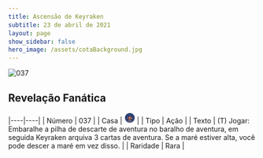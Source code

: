```yaml
---
title: Ascensão de Keyraken
subtitle: 23 de abril de 2021
layout: page
show_sidebar: false
hero_image: /assets/cotaBackground.jpg
---
```


![037](https://cards-keyforge.s3.eu-north-1.amazonaws.com/media/pt/rotk/037.png)

## Revelação Fanática

|----|----|
| Número | 037 |
| Casa | ![Keyraken](https://raw.githubusercontent.com/cardsofkeyforge/cardsofkeyforge.github.io/master/rotk/keyraken.png "Keyraken") |
| Tipo | Ação |
| Texto | (T) Jogar: Embaralhe a pilha de descarte de aventura no baralho de aventura, em seguida Keyraken arquiva 3 cartas de aventura. Se a maré estiver alta, você pode descer a maré em vez disso. |
| Raridade | Rara |
